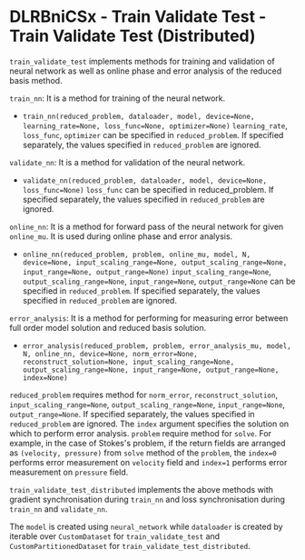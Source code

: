 # DLRBniCSx - Train Validate Test - Train Validate Test (Distributed)

```train_validate_test``` implements methods for training and validation of neural network as well as online phase and error analysis of the reduced basis method.

```train_nn```: It is a method for training of the neural network.

* ```train_nn(reduced_problem, dataloader, model, device=None, learning_rate=None, loss_func=None, optimizer=None)```
```learning_rate```, ```loss_func```, ```optimizer``` can be specified in ```reduced_problem```. If specified separately, the values specified in ```reduced_problem``` are ignored.

```validate_nn```: It is a method for validation of the neural network.

* ```validate_nn(reduced_problem, dataloader, model, device=None, loss_func=None)```
```loss_func``` can be specified in reduced_problem. If specified separately, the values specified in ```reduced_problem``` are ignored.

```online_nn```: It is a method for forward pass of the neural network for given ```online_mu```. It is used during online phase and error analysis.

* ```online_nn(reduced_problem, problem, online_mu, model, N, device=None, input_scaling_range=None, output_scaling_range=None, input_range=None, output_range=None)```
```input_scaling_range=None```, ```output_scaling_range=None```, ```input_range=None```, ```output_range=None``` can be specified in ```reduced_problem```. If specified separately, the values specified in ```reduced_problem``` are ignored.

```error_analysis```: It is a method for performing for measuring error between full order model solution and reduced basis solution.
* ```error_analysis(reduced_problem, problem, error_analysis_mu, model, N, online_nn, device=None, norm_error=None, reconstruct_solution=None, input_scaling_range=None,               output_scaling_range=None, input_range=None, output_range=None, index=None)```

```reduced_problem``` requires method for ```norm_error```, ```reconstruct_solution```,  ```input_scaling_range=None```, ```output_scaling_range=None```, ```input_range=None```, ```output_range=None```. If specified separately, the values specified in ```reduced_problem``` are ignored. The ```index``` argument specifies the solution on which to perform error analysis. ```problem``` require method for ```solve```. For example, in the case of Stokes's problem, if the return fields are arranged as ```(velocity, pressure)``` from ```solve``` method of the ```problem```, the ```index=0``` performs error measurement on ```velocity``` field and ```index=1``` performs error measurement on ```pressure``` field.

```train_validate_test_distributed``` implements the above methods with gradient synchronisation during ```train_nn``` and loss synchronisation during ```train_nn``` and ```validate_nn```.

The ```model``` is created using ```neural_network``` while ```dataloader``` is created by iterable over ```CustomDataset``` for ```train_validate_test``` and ```CustomPartitionedDataset``` for ```train_validate_test_distributed```.
